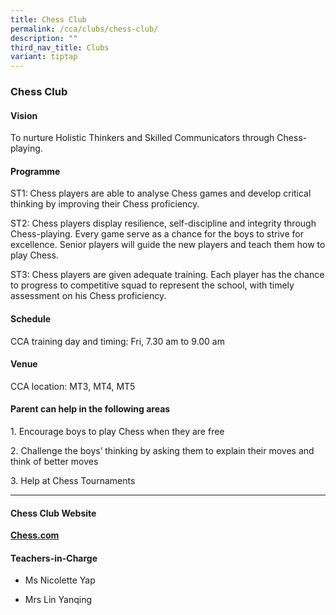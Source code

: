 ```yaml
---
title: Chess Club
permalink: /cca/clubs/chess-club/
description: ""
third_nav_title: Clubs
variant: tiptap
---
```

<h3>Chess Club</h3>
<h4>Vision</h4>
<p>To nurture Holistic Thinkers and Skilled Communicators through Chess-playing.</p>
<h4>Programme</h4>
<p>ST1: Chess players are able to analyse Chess games and develop critical
thinking by improving their Chess proficiency.</p>
<p>ST2: Chess players display resilience, self-discipline and integrity through
Chess-playing. Every game serve as a chance for the boys to strive for
excellence. Senior players will guide the new players and teach them how
to play Chess.</p>
<p>ST3: Chess players are given adequate training. Each player has the chance
to progress to competitive squad to represent the school, with timely assessment
on his Chess proficiency.</p>
<h4>Schedule</h4>
<p>CCA training day and timing: Fri, 7.30 am to 9.00 am</p>
<h4>Venue</h4>
<p>CCA location: MT3, MT4, MT5</p>
<h4>Parent can help in the following areas</h4>
<p>1. Encourage boys to play Chess when they are free</p>
<p>2. Challenge the boys’ thinking by asking them to explain their moves
and think of better moves</p>
<p>3. Help at Chess Tournaments</p>
<hr>
<h4>Chess Club Website</h4>
<p><strong><a href="http://www.chess.com/" rel="noopener noreferrer nofollow" target="_blank">Chess.com</a></strong>
</p>
<h4>Teachers-in-Charge</h4>
<p></p>
<ul data-tight="true" class="tight">
<li>
<p>Ms Nicolette Yap</p>
</li>
<li>
<p>Mrs Lin Yanqing</p>
</li>
</ul>
<p></p>